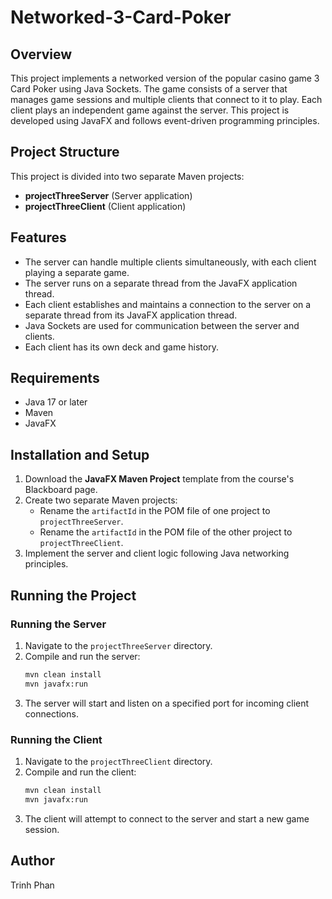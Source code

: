 # Networked-3-Card-Poker

## Overview
This project implements a networked version of the popular casino game 3 Card Poker using Java Sockets. The game consists of a server that manages game sessions and multiple clients that connect to it to play. Each client plays an independent game against the server. This project is developed using JavaFX and follows event-driven programming principles.

## Project Structure
This project is divided into two separate Maven projects:
- **projectThreeServer** (Server application)
- **projectThreeClient** (Client application)

## Features
- The server can handle multiple clients simultaneously, with each client playing a separate game.
- The server runs on a separate thread from the JavaFX application thread.
- Each client establishes and maintains a connection to the server on a separate thread from its JavaFX application thread.
- Java Sockets are used for communication between the server and clients.
- Each client has its own deck and game history.

## Requirements
- Java 17 or later
- Maven
- JavaFX

## Installation and Setup
1. Download the **JavaFX Maven Project** template from the course's Blackboard page.
2. Create two separate Maven projects:
   - Rename the `artifactId` in the POM file of one project to `projectThreeServer`.
   - Rename the `artifactId` in the POM file of the other project to `projectThreeClient`.
3. Implement the server and client logic following Java networking principles.

## Running the Project
### Running the Server
1. Navigate to the `projectThreeServer` directory.
2. Compile and run the server:
   ```sh
   mvn clean install
   mvn javafx:run
   ```
3. The server will start and listen on a specified port for incoming client connections.

### Running the Client
1. Navigate to the `projectThreeClient` directory.
2. Compile and run the client:
   ```sh
   mvn clean install
   mvn javafx:run
   ```
3. The client will attempt to connect to the server and start a new game session.

## Author
Trinh Phan 
